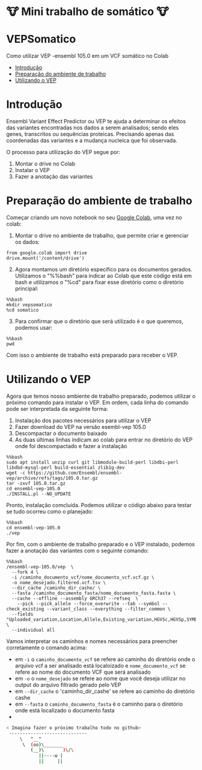 # 🐮 Mini trabalho de somático 🐮 <!-- omit in toc -->

# VEPSomatico
Como utilizar VEP -ensembl 105.0 em um VCF somático no Colab


- [Introdução](#introdução)
- [Preparação do ambiente de trabalho](#preparação-do-ambiente-de-trabalho)
- [Utilizando o VEP](#Utilizando-o-vep)

# Introdução

Ensembl Variant Effect Predictor ou VEP te ajuda a determinar os efeitos das variantes encontradas nos dados a serem analisados; sendo eles genes, transcritos ou sequências proteicas. Precisando apenas das coordenadas das variantes e a mudança nucleica que foi observada.

O processo para utilização do VEP segue por:
1. Montar o drive no Colab
2. Instalar o VEP
3. Fazer a anotação das variantes

# Preparação do ambiente de trabalho

Começar criando um novo notebook no seu [Google Colab](https://colab.research.google.com/), uma vez no colab:
1. Montar o drive no ambiente de trabalho, que permite criar e gerenciar os dados:
  ```linux
  from google.colab import drive
  drive.mount('/content/drive')
  ```
2. Agora montamos um diretório específico para os documentos gerados. Utilizamos o "%%bash" para indicar ao Colab
   que este código está em bash e utilizamos o "%cd" para fixar esse diretório como o diretório principal:
  ```
  %%bash
  mkdir vepsomatico
  %cd somatico
  ```
3. Para confirmar que o diretório que será utilizado é o que queremos, podemos usar:
  ```
  %%bash
  pwd
  ```
 
 Com isso o ambiente de trabalho está preparado para receber o VEP.
 
# Utilizando o VEP

Agora que temos nosso ambiente de trabalho preparado, podemos utilizar o próximo comando para instalar o VEP. Em ordem, cada
linha do comando pode ser interpretada da seguinte forma:
1. Instalação dos pacotes necessários para utilizar o VEP
2. Fazer download do VEP na versão esembl-vep 105.0
3. Descompactar o documento baixado
4. As duas últimas linhas indicam ao colab para entrar no diretório do VEP onde foi descompactado e fazer a instalação

```
%%bash
sudo apt install unzip curl git libmodule-build-perl libdbi-perl libdbd-mysql-perl build-essential zlib1g-dev
wget -c https://github.com/Ensembl/ensembl-vep/archive/refs/tags/105.0.tar.gz
tar -zxvf 105.0.tar.gz
cd ensembl-vep-105.0
./INSTALL.pl --NO_UPDATE 
```
Pronto, instalação comcluida. Podemos utilizar o código abaixo para testar se tudo ocorreu como o planejado:
  ```
  %%bash
  cd ensembl-vep-105.0
  ./vep 
  ```

Por fim, com o ambiente de trabalho preparado e o VEP instalado, podemos fazer a anotação das variantes com o seguinte comando:
```
%%bash
/ensembl-vep-105.0/vep  \
  --fork 4 \
  -i /caminho_documento_vcf/nome_documento_vcf.vcf.gz \
  -o nome_desejado.filtered.vcf.tsv \
  --dir_cache /caminho_dir_cashe/ \
  --fasta /caminho_documento_fasta/nome_documento_fasta.fasta \
  --cache --offline --assembly GRCh37 --refseq  \
	--pick --pick_allele --force_overwrite --tab --symbol --check_existing --variant_class --everything --filter_common \
  --fields "Uploaded_variation,Location,Allele,Existing_variation,HGVSc,HGVSp,SYMBOL,Consequence,IND,ZYG,Amino_acids,CLIN_SIG,PolyPhen,SIFT,VARIANT_CLASS,FREQS" \
  --individual all
```
Vamos interpretar os caminhos e nomes necessários para preencher corretamente o comando acima:
- em `-i` o `caminho_documento_vcf` se refere ao caminho do diretório onde o arquivo vcf a ser analisado está localoizado e `nome_documento_vcf`
  se refere ao nome do documento VCF que será analisado
- em `-o` o `nome_desejado` se refere ao nome que você deseja utilizar no output do arquivo filtrado gerado pelo VEP
- em `--dir_cache` o 'caminho_dir_cashe' se refere ao caminho do diretório cashe
- em `--fasta` o `caminho_documento_fasta` é o caminho para o diretório onde está localizado o documento fasta
- 


```bash
< Imagina fazer o próximo trabalho todo no github>
 -----------------------------
     \   ^__^
      \  (oo)\_______
         (__)\       )\/\
            ||----w |
            ||     ||

```
